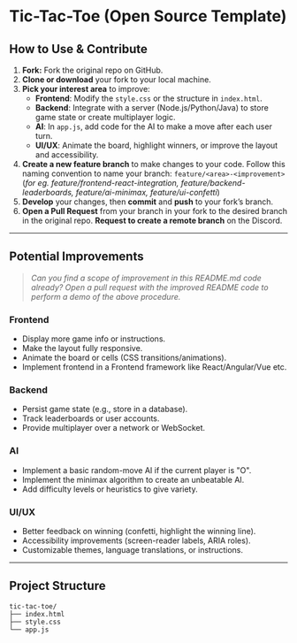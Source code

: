 # Tic-Tac-Toe (Open Source Template)

## How to Use & Contribute

1. **Fork:** Fork the original repo on GitHub.
2. **Clone or download** your fork to your local machine.
3. **Pick your interest area** to improve:
   - **Frontend**: Modify the `style.css` or the structure in `index.html`.
   - **Backend**: Integrate with a server (Node.js/Python/Java) to store game state or create multiplayer logic.
   - **AI**: In `app.js`, add code for the AI to make a move after each user turn.
   - **UI/UX**: Animate the board, highlight winners, or improve the layout and accessibility.
3. **Create a new feature branch** to make changes to your code. Follow this naming convention to name your branch: `feature/<area>-<improvement>` (*for eg. feature/frontend-react-integration, feature/backend-leaderboards,
feature/ai-minimax, 
feature/ui-confetti*) 
4. **Develop** your changes, then **commit** and **push** to your fork’s branch.
5. **Open a Pull Request** from your branch in your fork to the desired branch in the original repo. **Request to create a remote branch** on the Discord.

---

## Potential Improvements

> *Can you find a scope of improvement in this README.md code already? Open a pull request with the improved README code to perform a demo of the above procedure.*

### Frontend
- Display more game info or instructions.
- Make the layout fully responsive.
- Animate the board or cells (CSS transitions/animations).
- Implement frontend in a Frontend framework like React/Angular/Vue etc.

### Backend
- Persist game state (e.g., store in a database).
- Track leaderboards or user accounts.
- Provide multiplayer over a network or WebSocket.

### AI
- Implement a basic random-move AI if the current player is "O".
- Implement the minimax algorithm to create an unbeatable AI.
- Add difficulty levels or heuristics to give variety.

### UI/UX
- Better feedback on winning (confetti, highlight the winning line).
- Accessibility improvements (screen-reader labels, ARIA roles).
- Customizable themes, language translations, or instructions.

---

## Project Structure
```
tic-tac-toe/
├── index.html
├── style.css
└── app.js
```